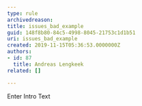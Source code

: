 ```yaml
---
type: rule
archivedreason: 
title: issues_bad_example
guid: 148f8b80-84c5-4998-8045-21753c1d1b51
uri: issues_bad_example
created: 2019-11-15T05:36:53.0000000Z
authors:
- id: 87
  title: Andreas Lengkeek
related: []

---
```



Enter Intro Text
<br><excerpt class='endintro'></excerpt><br>



